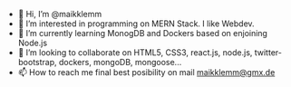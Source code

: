 - 👋 Hi, I’m @maikklemm
- 👀 I’m interested in programming on MERN Stack. I like Webdev.
- 🌱 I’m currently learning MonogDB and Dockers based on enjoining Node.js 
- 💞️ I’m looking to collaborate on HTML5, CSS3, react.js, node.js, twitter-bootstrap, dockers, mongoDB, mongoose...
- 📫 How to reach me final best posibility on mail maikklemm@gmx.de

<!---
maikklemm/maikklemm is a ✨ special ✨ repository because its `README.md` (this file) appears on your GitHub profile.
You can click the Preview link to take a look at your changes.
--->
